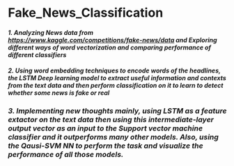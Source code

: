# Fake_News_Classification
#### *1. Analyzing News data from https://www.kaggle.com/competitions/fake-news/data and Exploring different ways of word vectorization and comparing performance of different classifiers*
#### *2. Using word embedding techniques to encode words of the headlines, the LSTM Deep learning model to extract useful information and contexts from the text data and then perform classification on it to learn to detect whether some news is fake or real*
### *3. Implementing new thoughts mainly, using LSTM as a feature extactor on the text data then using this intermediate-layer output vector as an input to the Support vector machine classifier and it outperforms many other models. Also, using the Qausi-SVM NN to perform the task and visualize the performance of all those models.*
